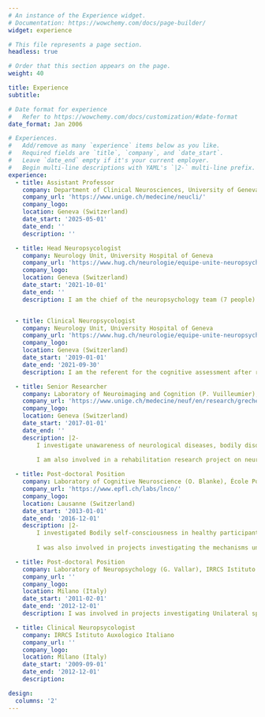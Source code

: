 ```yaml
---
# An instance of the Experience widget.
# Documentation: https://wowchemy.com/docs/page-builder/
widget: experience

# This file represents a page section.
headless: true

# Order that this section appears on the page.
weight: 40

title: Experience
subtitle:

# Date format for experience
#   Refer to https://wowchemy.com/docs/customization/#date-format
date_format: Jan 2006

# Experiences.
#   Add/remove as many `experience` items below as you like.
#   Required fields are `title`, `company`, and `date_start`.
#   Leave `date_end` empty if it's your current employer.
#   Begin multi-line descriptions with YAML's `|2-` multi-line prefix.
experience:
  - title: Assistant Professor
    company: Department of Clinical Neurosciences, University of Geneva
    company_url: 'https://www.unige.ch/medecine/neucli/'
    company_logo: 
    location: Geneva (Switzerland)
    date_start: '2025-05-01'
    date_end: ''
    description: '' 

  - title: Head Neuropsycologist
    company: Neurology Unit, University Hospital of Geneva
    company_url: 'https://www.hug.ch/neurologie/equipe-unite-neuropsychologie'
    company_logo: 
    location: Geneva (Switzerland)
    date_start: '2021-10-01'
    date_end: ''
    description: I am the chief of the neuropsychology team (7 people) at the Neurology Unit of the University Hospital of Geneva. 


  - title: Clinical Neuropsycologist
    company: Neurology Unit, University Hospital of Geneva
    company_url: 'https://www.hug.ch/neurologie/equipe-unite-neuropsychologie'
    company_logo: 
    location: Geneva (Switzerland)
    date_start: '2019-01-01'
    date_end: '2021-09-30'
    description: I am the referent for the cognitive assessment after right-brain stroke lesion at the Neurology Unit of the University Hospital of Geneva. 

  - title: Senior Researcher
    company: Laboratory of Neuroimaging and Cognition (P. Vuilleumier), University of Geneva
    company_url: 'https://www.unige.ch/medecine/neuf/en/research/grecherche/patrik-vuilleumier/'
    company_logo: 
    location: Geneva (Switzerland)
    date_start: '2017-01-01'
    date_end: ''
    description: |2-
        I investigate unawareness of neurological diseases, bodily disorders and spatial neglect symptoms in brain-damaged patients. Use of behavioural, physiological and brain-stimulation techniques.

        I am also involved in a rehabilitation research project on neurofeedback training in brain-damaged patients with unilateral spatial neglect.
        
  - title: Post-doctoral Position
    company: Laboratory of Cognitive Neuroscience (O. Blanke), École Polytechnique Fédérale de Lausanne (EPFL)
    company_url: 'https://www.epfl.ch/labs/lnco/'
    company_logo: 
    location: Lausanne (Switzerland)
    date_start: '2013-01-01'
    date_end: '2016-12-01'
    description: |2-
        I investigated Bodily self-consciousness in healthy participants and brain-damaged patients, using virtual reality and multisensory stimulation.
        
        I was also involved in projects investigating the mechanisms underlying cardio-visual interaction, and their potential applications for releiving pain in patients with chronic syndroms and spinal cord injury.

  - title: Post-doctoral Position
    company: Laboratory of Neuropsychology (G. Vallar), IRRCS Istituto Auxologico Italiano
    company_url: ''
    company_logo: 
    location: Milano (Italy)
    date_start: '2011-02-01'
    date_end: '2012-12-01'
    description: I was involved in projects investigating Unilateral spatial neglect manifestations, such as productive symptoms and anosognosia. I also investigated new methods for assessment and rehabilitation of spatial neglect.     

  - title: Clinical Neuropsycologist
    company: IRRCS Istituto Auxologico Italiano
    company_url: ''
    company_logo: 
    location: Milano (Italy)
    date_start: '2009-09-01'
    date_end: '2012-12-01'
    description:    

design:
  columns: '2'
---
```

